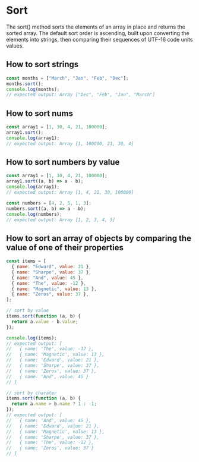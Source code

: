 # Sort

The sort() method sorts the elements of an array in place and returns the sorted array. The default sort order is ascending, built upon converting the elements into strings, then comparing their sequences of UTF-16 code units values.

## How to sort strings

```js
const months = ["March", "Jan", "Feb", "Dec"];
months.sort();
console.log(months);
// expected output: Array ["Dec", "Feb", "Jan", "March"]
```

## How to sort nums

```js
const array1 = [1, 30, 4, 21, 100000];
array1.sort();
console.log(array1);
// expected output: Array [1, 100000, 21, 30, 4]
```

## How to sort numbers by value

```js
const array1 = [1, 30, 4, 21, 100000];
array1.sort((a, b) => a - b);
console.log(array1);
// expected output: Array [1, 4, 21, 30, 100000]

const numbers = [4, 2, 5, 1, 3];
numbers.sort((a, b) => a - b);
console.log(numbers);
// expected output: Array [1, 2, 3, 4, 5]
```

## How to sort an array of objects by comparing the value of one of their properties

```js
const items = [
  { name: "Edward", value: 21 },
  { name: "Sharpe", value: 37 },
  { name: "And", value: 45 },
  { name: "The", value: -12 },
  { name: "Magnetic", value: 13 },
  { name: "Zeros", value: 37 },
];

// sort by value
items.sort(function (a, b) {
  return a.value - b.value;
});

console.log(items);
// expected output: [
//   { name: 'The', value: -12 },
//   { name: 'Magnetic', value: 13 },
//   { name: 'Edward', value: 21 },
//   { name: 'Sharpe', value: 37 },
//   { name: 'Zeros', value: 37 },
//   { name: 'And', value: 45 }
// ]

// sort by charater
items.sort(function (a, b) {
  return a.name > b.name ? 1 : -1;
});
// expected output: [
//   { name: 'And', value: 45 },
//   { name: 'Edward', value: 21 },
//   { name: 'Magnetic', value: 13 },
//   { name: 'Sharpe', value: 37 },
//   { name: 'The', value: -12 },
//   { name: 'Zeros', value: 37 }
// ]
```
